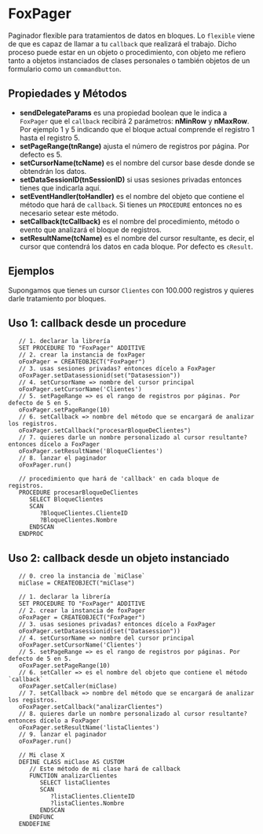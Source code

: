 # FoxPager
Paginador flexible para tratamientos de datos en bloques. Lo `flexible` viene de que es capaz de llamar a tu `callback` que realizará el trabajo. Dicho proceso puede estar en un objeto o procedimiento, con objeto me refiero tanto a objetos instanciados de clases personales o también objetos de un formulario como un `commandbutton`.

## Propiedades y Métodos

- **sendDelegateParams** es una propiedad boolean que le indica a `FoxPager` que el `callback` recibirá 2 parámetros: **nMinRow** y **nMaxRow**. Por ejemplo 1 y 5 indicando que el bloque actual comprende el registro 1 hasta el registro 5.
- **setPageRange(tnRange)** ajusta el número de registros por página. Por defecto es 5.
- **setCursorName(tcName)** es el nombre del cursor base desde donde se obtendrán los datos.
- **setDataSessionID(tnSessionID)** si usas sesiones privadas entonces tienes que indicarla aquí.
- **setEventHandler(toHandler)** es el nombre del objeto que contiene el método que hará de `callback`. Si tienes un `PROCEDURE` entonces no es necesario setear este método.
- **setCallback(tcCallback)** es el nombre del procedimiento, método o evento que analizará el bloque de registros.
- **setResultName(tcName)** es el nombre del cursor resultante, es decir, el cursor que contendrá los datos en cada bloque. Por defecto es `cResult`.


## Ejemplos
Supongamos que tienes un cursor `Clientes` con 100.000 registros y quieres darle tratamiento por bloques.

## Uso 1: callback desde un procedure

```xBase
   // 1. declarar la librería
   SET PROCEDURE TO "FoxPager" ADDITIVE
   // 2. crear la instancia de foxPager
   oFoxPager = CREATEOBJECT("FoxPager")
   // 3. usas sesiones privadas? entonces dícelo a FoxPager
   oFoxPager.setDatasessionid(set("Datasession"))
   // 4. setCursorName => nombre del cursor principal
   oFoxPager.setCursorName('Clientes')
   // 5. setPageRange => es el rango de registros por páginas. Por defecto de 5 en 5.
   oFoxPager.setPageRange(10)   
   // 6. setCallback => nombre del método que se encargará de analizar los registros.
   oFoxPager.setCallback("procesarBloqueDeClientes")
   // 7. quieres darle un nombre personalizado al cursor resultante? entonces dícelo a FoxPager
   oFoxPager.setResultName('BloqueClientes')
   // 8. lanzar el paginador
   oFoxPager.run()
   
   // procedimiento que hará de 'callback' en cada bloque de registros.
   PROCEDURE procesarBloqueDeClientes
      SELECT BloqueClientes
      SCAN
         ?BloqueClientes.ClienteID
         ?BloqueClientes.Nombre
      ENDSCAN
   ENDPROC
```

## Uso 2: callback desde un objeto instanciado

```xBase
   // 0. creo la instancia de `miClase`
   miClase = CREATEOBJECT("miClase")
   
   // 1. declarar la librería
   SET PROCEDURE TO "FoxPager" ADDITIVE
   // 2. crear la instancia de foxPager
   oFoxPager = CREATEOBJECT("FoxPager")
   // 3. usas sesiones privadas? entonces dícelo a FoxPager
   oFoxPager.setDatasessionid(set("Datasession"))
   // 4. setCursorName => nombre del cursor principal
   oFoxPager.setCursorName('Clientes')
   // 5. setPageRange => es el rango de registros por páginas. Por defecto de 5 en 5.
   oFoxPager.setPageRange(10)   
   // 6. setCaller => es el nombre del objeto que contiene el método `callback`
   oFoxPager.setCaller(miClase)
   // 7. setCallback => nombre del método que se encargará de analizar los registros.
   oFoxPager.setCallback("analizarClientes")
   // 8. quieres darle un nombre personalizado al cursor resultante? entonces dícelo a FoxPager
   oFoxPager.setResultName('listaClientes')
   // 9. lanzar el paginador
   oFoxPager.run()
   
   // Mi clase X
   DEFINE CLASS miClase AS CUSTOM
      // Este método de mi clase hará de callback
      FUNCTION analizarClientes
         SELECT listaClientes
         SCAN
            ?listaClientes.ClienteID
            ?listaClientes.Nombre
         ENDSCAN
      ENDFUNC
   ENDDEFINE
```
